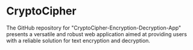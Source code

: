 # CryptoCipher
The GitHub repository for "CryptoCipher-Encryption-Decryption-App" presents a versatile and robust web application aimed at providing users with a reliable solution for text encryption and decryption. 
